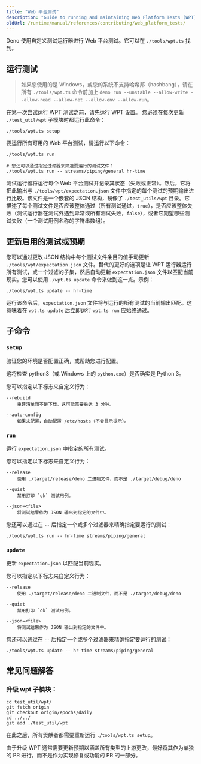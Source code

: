 ```yaml
---
title: "Web 平台测试"
description: "Guide to running and maintaining Web Platform Tests (WPT) in Deno. Learn how to set up the test environment, run tests, update test expectations, and contribute to Deno's web platform compatibility testing."
oldUrl: /runtime/manual/references/contributing/web_platform_tests/
---
```


Deno 使用自定义测试运行器进行 Web 平台测试。它可以在 `./tools/wpt.ts` 找到。

## 运行测试

> 如果您使用的是 Windows，或您的系统不支持哈希邦（hashbang），请在所有 `./tools/wpt.ts` 命令前加上 
> `deno run --unstable --allow-write --allow-read --allow-net --allow-env --allow-run`。

在第一次尝试运行 WPT 测试之前，请先运行 WPT 设置。
您必须在每次更新 `./test_util/wpt` 子模块时都运行此命令：

```shell
./tools/wpt.ts setup
```

要运行所有可用的 Web 平台测试，请运行以下命令：

```shell
./tools/wpt.ts run

# 您还可以通过指定过滤器来筛选要运行的测试文件：
./tools/wpt.ts run -- streams/piping/general hr-time
```

测试运行器将运行每个 Web 平台测试并记录其状态（失败或正常）。然后，它将把此输出与 `./tools/wpt/expectation.json` 文件中指定的每个测试的预期输出进行比较。该文件是一个嵌套的 JSON 结构，镜像了 `./test_utils/wpt` 目录。它描述了每个测试文件是否应该整体通过（所有测试通过，`true`），是否应该整体失败（测试运行器在测试外遇到异常或所有测试失败，`false`），或者它期望哪些测试失败（一个测试用例名称的字符串数组）。

## 更新启用的测试或预期

您可以通过更改 JSON 结构中每个测试文件条目的值手动更新 `./tools/wpt/expectation.json` 文件。替代的更好的选项是让 WPT 运行器运行所有测试，或一个过滤的子集，然后自动更新 `expectation.json` 文件以匹配当前现实。您可以使用 `./wpt.ts update` 命令来做到这一点。示例：

```shell
./tools/wpt.ts update -- hr-time
```

运行该命令后，`expectation.json` 文件将与运行的所有测试的当前输出匹配。这意味着在 `wpt.ts update` 后立即运行 `wpt.ts run` 应始终通过。

## 子命令

### `setup`

验证您的环境是否配置正确，或帮助您进行配置。

这将检查 python3（或 Windows 上的 `python.exe`）是否确实是 Python 3。

您可以指定以下标志来自定义行为：

```console
--rebuild
    重建清单而不是下载。这可能需要长达 3 分钟。

--auto-config
    如果未配置，自动配置 /etc/hosts（不会显示提示）。
```

### `run`

运行 `expectation.json` 中指定的所有测试。

您可以指定以下标志来自定义行为：

```console
--release
    使用 ./target/release/deno 二进制文件，而不是 ./target/debug/deno

--quiet
    禁用打印 `ok` 测试用例。

--json=<file>
    将测试结果作为 JSON 输出到指定的文件中。
```

您还可以通过在 `--` 后指定一个或多个过滤器来精确指定要运行的测试：

```console
./tools/wpt.ts run -- hr-time streams/piping/general
```

### `update`

更新 `expectation.json` 以匹配当前现实。

您可以指定以下标志来自定义行为：

```console
--release
    使用 ./target/release/deno 二进制文件，而不是 ./target/debug/deno

--quiet
    禁用打印 `ok` 测试用例。

--json=<file>
    将测试结果作为 JSON 输出到指定的文件中。
```

您还可以通过在 `--` 后指定一个或多个过滤器来精确指定要运行的测试：

```console
./tools/wpt.ts update -- hr-time streams/piping/general
```

## 常见问题解答

### 升级 wpt 子模块：

```shell
cd test_util/wpt/
git fetch origin
git checkout origin/epochs/daily
cd ../../
git add ./test_util/wpt
```

在此之后，所有贡献者都需要重新运行 `./tools/wpt.ts setup`。

由于升级 WPT 通常需要更新预期以涵盖所有类型的上游更改，最好将其作为单独的 PR 进行，而不是作为实现修复或功能的 PR 的一部分。